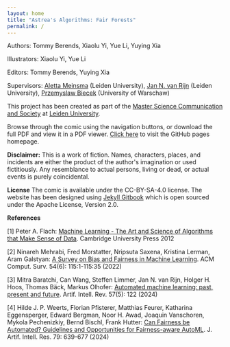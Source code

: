 ```yaml
---
layout: home
title: "Astrea's Algorithms: Fair Forests"
permalink: /
---
```


Authors: Tommy Berends, Xiaolu Yi, Yue Li, Yuying Xia 

Illustrators: Xiaolu Yi, Yue Li

Editors: Tommy Berends, Yuying Xia

Supervisors: [Aletta Meinsma](https://www.universiteitleiden.nl/en/staffmembers/aletta-meinsma) (Leiden University), [Jan N. van Rijn](https://www.universiteitleiden.nl/en/staffmembers/jan-van-rijn) (Leiden University), [Przemyslaw Biecek](https://pbiecek.github.io/) (University of Warschaw)

This project has been created as part of the [Master Science Communication and Society](https://www.scs.leidenuniv.nl/) at [Leiden University](https://www.universiteitleiden.nl/). 

Browse through the comic using the navigation buttons, or download the full PDF and view it in a PDF viewer. [Click here](https://ada-research.github.io/ComicFairForest/) to visit the GitHub pages  homepage.

**Disclaimer:**
This is a work of fiction. Names, characters, places, and incidents are either the product of the author's imagination or used fictitiously. Any resemblance to actual persons, living or dead, or actual events is purely coincidental.

**License**
The comic is available under the CC-BY-SA-4.0 license. The website has been designed using [Jekyll Gitbook](https://github.com/sighingnow/jekyll-gitbook) which is open sourced under the Apache License, Version 2.0.

**References**

[1] Peter A. Flach: [Machine Learning - The Art and Science of Algorithms that Make Sense of Data](https://www.cambridge.org/core/books/machine-learning/621D3E616DF879E494B094CC93ED36A4). Cambridge University Press 2012
    
[2] Ninareh Mehrabi, Fred Morstatter, Nripsuta Saxena, Kristina Lerman, Aram Galstyan: [A Survey on Bias and Fairness in Machine Learning](https://dl.acm.org/doi/10.1145/3457607). ACM Comput. Surv. 54(6): 115:1-115:35 (2022)
    
[3] Mitra Baratchi, Can Wang, Steffen Limmer, Jan N. van Rijn, Holger H. Hoos, Thomas Bäck, Markus Olhofer: [Automated machine learning: past, present and future](https://link.springer.com/article/10.1007/s10462-024-10726-1). Artif. Intell. Rev. 57(5): 122 (2024)
    
[4] Hilde J. P. Weerts, Florian Pfisterer, Matthias Feurer, Katharina Eggensperger, Edward Bergman, Noor H. Awad, Joaquin Vanschoren, Mykola Pechenizkiy, Bernd Bischl, Frank Hutter: [Can Fairness be Automated? Guidelines and Opportunities for Fairness-aware AutoML](https://jair.org/index.php/jair/article/view/14747). J. Artif. Intell. Res. 79: 639-677 (2024)

